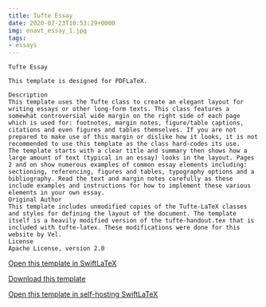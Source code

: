 ```yaml
---
title: Tufte Essay
date: 2020-07-23T10:53:29+0000
img: enavt_essay_1.jpg
tags:
- essays
---
```

```
Tufte Essay

This template is designed for PDFLaTeX.

Description
This template uses the Tufte class to create an elegant layout for writing essays or other long-form texts. This class features a somewhat controversial wide margin on the right side of each page which is used for: footnotes, margin notes, figure/table captions, citations and even figures and tables themselves. If you are not prepared to make use of this margin or dislike how it looks, it is not recommended to use this template as the class hard-codes its use.
The template starts with a clear title and summary then shows how a large amount of text (typical in an essay) looks in the layout. Pages 2 and on show numerous examples of common essay elements including: sectioning, referencing, figures and tables, typography options and a bibliography. Read the text and margin notes carefully as these include examples and instructions for how to implement these various elements in your own essay.
Original Author
This template includes unmodified copies of the Tufte-LaTeX classes and styles for defining the layout of the document. The template itself is a heavily modified version of the tufte-handout.tex that is included with tufte-latex. These modifications were done for this website by Vel.
License
Apache Li­cense, ver­sion 2.0
```
[Open this template in SwiftLaTeX](https://www.swiftlatex.com/project.html?import=https://swiftlatex.github.io/LaTeXBoilerPlate/zips/xtdfj_essay_1.zip&import_name=Tufte%20Essay)

[Download this template](https://swiftlatex.github.io/LaTeXBoilerPlate/zips/xtdfj_essay_1.zip)

[Open this template in self-hosting SwiftLaTeX](http://localhost:3011/project.html?import=https://swiftlatex.github.io/LaTeXBoilerPlate/zips/xtdfj_essay_1.zip&import_name=Tufte%20Essay)

